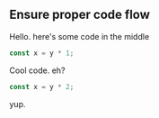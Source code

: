 ## Ensure proper code flow

Hello. here's some code in the middle

```js
const x = y * 1;
```

Cool code. eh?

```js
const x = y * 2;
```

yup.
